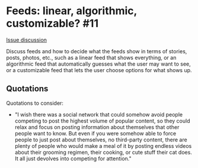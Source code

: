 # Feeds: linear, algorithmic, customizable? #11

[Issue discussion](https://github.com/joelparkerhenderson/social_network_plan/issues/11)

Discuss feeds and how to decide what the feeds show in terms of stories, posts, photos, etc., such as a linear feed that shows everything, or an algorithmic feed that automatically guesses what the user may want to see, or a customizable feed that lets the user choose options for what shows up.


## Quotations

Quotations to consider:

* "I wish there was a social network that could somehow avoid people competing to post the highest volume of popular content, so they could relax and focus on posting information about themselves that other people want to know. But even if you were somehow able to force people to just post about themselves, no third-party content, there are plenty of people who would make a meal of it by posting endless videos about their grooming regimen, their cooking, or cute stuff their cat does. It all just devolves into competing for attention."

